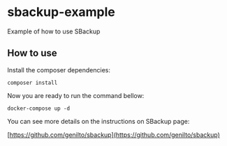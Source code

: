 # sbackup-example

Example of how to use SBackup

## How to use

Install the composer dependencies:

```console
composer install
```

Now you are ready to run the command bellow:

```console
docker-compose up -d
```

You can see more details on the instructions on SBackup page:

[https://github.com/genilto/sbackup](https://github.com/genilto/sbackup)